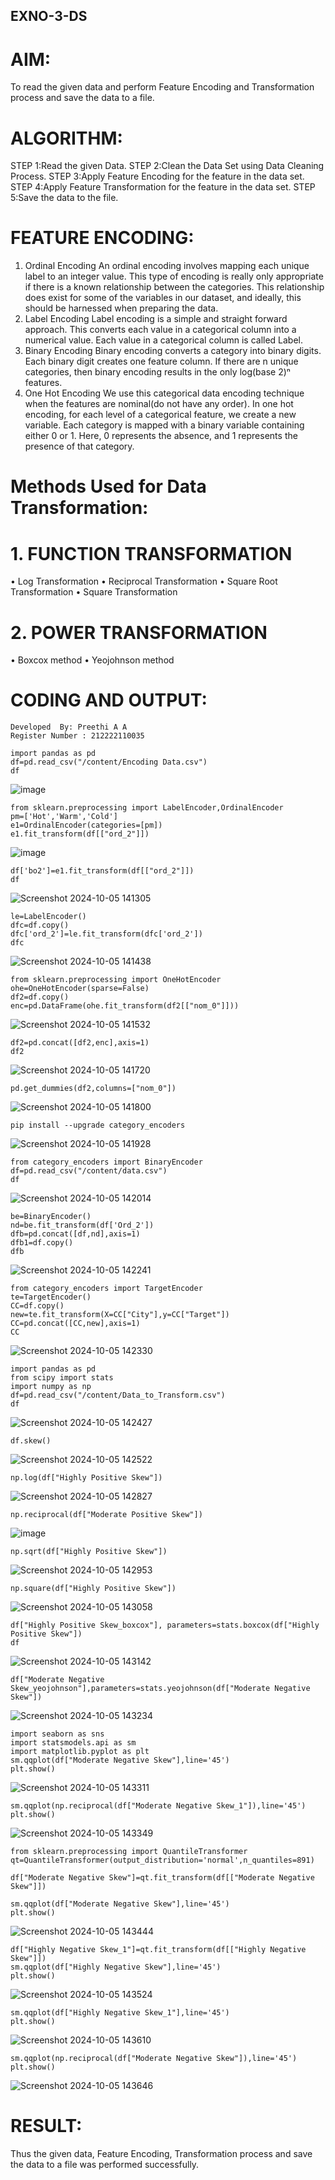 ## EXNO-3-DS

# AIM:
To read the given data and perform Feature Encoding and Transformation process and save the data to a file.

# ALGORITHM:
STEP 1:Read the given Data.
STEP 2:Clean the Data Set using Data Cleaning Process.
STEP 3:Apply Feature Encoding for the feature in the data set.
STEP 4:Apply Feature Transformation for the feature in the data set.
STEP 5:Save the data to the file.

# FEATURE ENCODING:
1. Ordinal Encoding
An ordinal encoding involves mapping each unique label to an integer value. This type of encoding is really only appropriate if there is a known relationship between the categories. This relationship does exist for some of the variables in our dataset, and ideally, this should be harnessed when preparing the data.
2. Label Encoding
Label encoding is a simple and straight forward approach. This converts each value in a categorical column into a numerical value. Each value in a categorical column is called Label.
3. Binary Encoding
Binary encoding converts a category into binary digits. Each binary digit creates one feature column. If there are n unique categories, then binary encoding results in the only log(base 2)ⁿ features.
4. One Hot Encoding
We use this categorical data encoding technique when the features are nominal(do not have any order). In one hot encoding, for each level of a categorical feature, we create a new variable. Each category is mapped with a binary variable containing either 0 or 1. Here, 0 represents the absence, and 1 represents the presence of that category.

# Methods Used for Data Transformation:
  # 1. FUNCTION TRANSFORMATION
• Log Transformation
• Reciprocal Transformation
• Square Root Transformation
• Square Transformation
  # 2. POWER TRANSFORMATION
• Boxcox method
• Yeojohnson method

# CODING AND OUTPUT:
```
Developed  By: Preethi A A
Register Number : 212222110035
```
```
import pandas as pd
df=pd.read_csv("/content/Encoding Data.csv")
df
```
![image](https://github.com/user-attachments/assets/7fc9b93c-2a8b-4253-b2f9-124e7bd48c43)

```
from sklearn.preprocessing import LabelEncoder,OrdinalEncoder
pm=['Hot','Warm','Cold']
e1=OrdinalEncoder(categories=[pm])
e1.fit_transform(df[["ord_2"]])
```
![image](https://github.com/user-attachments/assets/b8b0ce0d-9ed1-4764-b2d4-419051c9588d)

```
df['bo2']=e1.fit_transform(df[["ord_2"]])
df
```
![Screenshot 2024-10-05 141305](https://github.com/user-attachments/assets/cf23c9b2-7ef7-4b75-9e3a-d6bc82dcc7df)

```
le=LabelEncoder()
dfc=df.copy()
dfc['ord_2']=le.fit_transform(dfc['ord_2'])
dfc
```
![Screenshot 2024-10-05 141438](https://github.com/user-attachments/assets/6da3a60a-ebe3-4914-a5f0-9db7823df6ec)

```
from sklearn.preprocessing import OneHotEncoder
ohe=OneHotEncoder(sparse=False)
df2=df.copy()
enc=pd.DataFrame(ohe.fit_transform(df2[["nom_0"]]))
```
![Screenshot 2024-10-05 141532](https://github.com/user-attachments/assets/101fd240-6408-4593-a239-6bdfda376049)

```
df2=pd.concat([df2,enc],axis=1)
df2
```
![Screenshot 2024-10-05 141720](https://github.com/user-attachments/assets/d9b5c1f6-ccbc-48b8-810b-9ce492a7523e)

```
pd.get_dummies(df2,columns=["nom_0"])
```
![Screenshot 2024-10-05 141800](https://github.com/user-attachments/assets/03b93f16-02a1-4fd8-a3df-a6449be947ff)

```
pip install --upgrade category_encoders
```
![Screenshot 2024-10-05 141928](https://github.com/user-attachments/assets/d2a220d2-2280-4cce-aedb-e8953dca91ac)

```
from category_encoders import BinaryEncoder
df=pd.read_csv("/content/data.csv")
df
```
![Screenshot 2024-10-05 142014](https://github.com/user-attachments/assets/d8433539-53b7-4f95-934a-c365cedd0b73)

```
be=BinaryEncoder()
nd=be.fit_transform(df['Ord_2'])
dfb=pd.concat([df,nd],axis=1)
dfb1=df.copy()
dfb
```
![Screenshot 2024-10-05 142241](https://github.com/user-attachments/assets/985487ce-fdba-40ca-81c9-f23fb84ef748)

```
from category_encoders import TargetEncoder
te=TargetEncoder()
CC=df.copy()
new=te.fit_transform(X=CC["City"],y=CC["Target"])
CC=pd.concat([CC,new],axis=1)
CC
```
![Screenshot 2024-10-05 142330](https://github.com/user-attachments/assets/d332faeb-6898-4b65-a797-36dd105e9264)

```
import pandas as pd
from scipy import stats
import numpy as np
df=pd.read_csv("/content/Data_to_Transform.csv")
df
```
![Screenshot 2024-10-05 142427](https://github.com/user-attachments/assets/aec8ae6a-5ff5-4d57-9dfe-686847329b0c)

```
df.skew()
```
![Screenshot 2024-10-05 142522](https://github.com/user-attachments/assets/9335b119-d14c-4314-9397-efa0b2ac4b96)

```
np.log(df["Highly Positive Skew"])
```
![Screenshot 2024-10-05 142827](https://github.com/user-attachments/assets/e779b5d8-2dad-4c2e-b38b-4b91dfb03045)

```
np.reciprocal(df["Moderate Positive Skew"])
```
![image](https://github.com/user-attachments/assets/8b2d2b72-e84d-4629-933c-7fe8ee1f3253)

```
np.sqrt(df["Highly Positive Skew"])
```
![Screenshot 2024-10-05 142953](https://github.com/user-attachments/assets/8781f3c4-ac9a-4fed-83d1-6acc76e5bfe2)

```
np.square(df["Highly Positive Skew"])
```
![Screenshot 2024-10-05 143058](https://github.com/user-attachments/assets/d8f4d56d-d7dd-4b83-839b-5be691cb7d6f)

```
df["Highly Positive Skew_boxcox"], parameters=stats.boxcox(df["Highly Positive Skew"])
df
```
![Screenshot 2024-10-05 143142](https://github.com/user-attachments/assets/e83c885f-ae7f-45cf-a29a-4590e344777a)

```
df["Moderate Negative Skew_yeojohnson"],parameters=stats.yeojohnson(df["Moderate Negative Skew"])
```
![Screenshot 2024-10-05 143234](https://github.com/user-attachments/assets/91285396-131c-4b68-8cae-68e32bea1f57)

```
import seaborn as sns
import statsmodels.api as sm
import matplotlib.pyplot as plt
sm.qqplot(df["Moderate Negative Skew"],line='45')
plt.show()
```
![Screenshot 2024-10-05 143311](https://github.com/user-attachments/assets/adfa37b2-1130-41cd-9847-34bbc3425f62)

```
sm.qqplot(np.reciprocal(df["Moderate Negative Skew_1"]),line='45')
plt.show()
```
![Screenshot 2024-10-05 143349](https://github.com/user-attachments/assets/059977a7-0c45-4098-95c4-7a03ad8d67a4)

```
from sklearn.preprocessing import QuantileTransformer
qt=QuantileTransformer(output_distribution='normal',n_quantiles=891)

df["Moderate Negative Skew"]=qt.fit_transform(df[["Moderate Negative Skew"]])

sm.qqplot(df["Moderate Negative Skew"],line='45')
plt.show()
```
![Screenshot 2024-10-05 143444](https://github.com/user-attachments/assets/2b7f46bc-7978-477c-843d-ee5102914d04)

```
df["Highly Negative Skew_1"]=qt.fit_transform(df[["Highly Negative Skew"]])
sm.qqplot(df["Highly Negative Skew"],line='45')
plt.show()
```
![Screenshot 2024-10-05 143524](https://github.com/user-attachments/assets/4c7309e7-efec-40bb-aac7-d7d23daddb8a)

```
sm.qqplot(df["Highly Negative Skew_1"],line='45')
plt.show()
```
![Screenshot 2024-10-05 143610](https://github.com/user-attachments/assets/cc199c03-0fad-4991-b5b1-08f9243ec79e)

```
sm.qqplot(np.reciprocal(df["Moderate Negative Skew"]),line='45')
plt.show()
```
![Screenshot 2024-10-05 143646](https://github.com/user-attachments/assets/165fcd69-fd55-46e1-9877-480bba1c49fa)

# RESULT:
  Thus the given data, Feature Encoding, Transformation process and save the data to a file was performed successfully.

       

